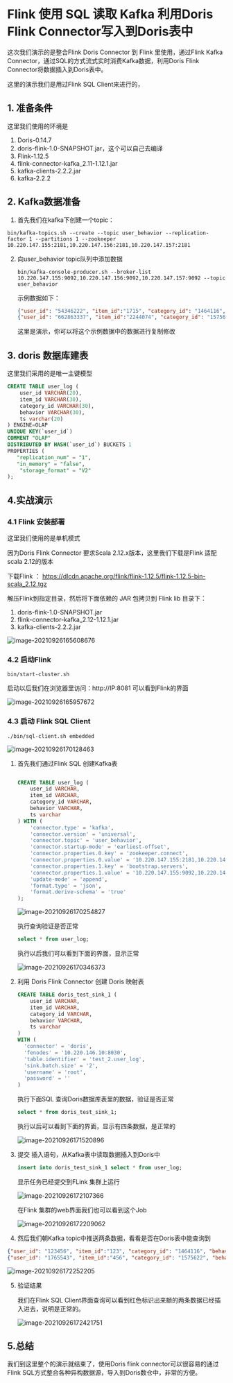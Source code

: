 # Flink 使用 SQL 读取 Kafka 利用Doris Flink Connector写入到Doris表中

这次我们演示的是整合Flink Doris Connector 到 Flink 里使用，通过Flink Kafka Connector，通过SQL的方式流式实时消费Kafka数据，利用Doris Flink Connector将数据插入到Doris表中。

这里的演示我们是用过Flink SQL Client来进行的，

## 1. 准备条件

这里我们使用的环境是

1. Doris-0.14.7
2. doris-flink-1.0-SNAPSHOT.jar，这个可以自己去编译
3. Flink-1.12.5
4. flink-connector-kafka_2.11-1.12.1.jar
5. kafka-clients-2.2.2.jar 
6. kafka-2.2.2

## 2. Kafka数据准备

1. 首先我们在kafka下创建一个topic：

```shell
bin/kafka-topics.sh --create --topic user_behavior --replication-factor 1 --partitions 1 --zookeeper 10.220.147.155:2181,10.220.147.156:2181,10.220.147.157:2181 
```
2. 向user_behavior topic队列中添加数据

   ```shell
   bin/kafka-console-producer.sh --broker-list 10.220.147.155:9092,10.220.147.156:9092,10.220.147.157:9092 --topic user_behavior
   ```

   示例数据如下：

   ```json
   {"user_id": "54346222", "item_id":"1715", "category_id": "1464116", "behavior": "pv", "ts": "2017-11-26T01:00:00Z"}
   {"user_id": "662863337", "item_id":"2244074", "category_id": "1575622", "behavior": "pv", "ts": "2017-11-26T01:00:00Z"}
   ```

   这里是演示，你可以将这个示例数据中的数据进行复制修改

## 3. doris 数据库建表

这里我们采用的是唯一主键模型

```sql
CREATE TABLE user_log (
    user_id VARCHAR(20),
    item_id VARCHAR(30),
    category_id VARCHAR(30),
    behavior VARCHAR(30),
    ts varchar(20)
) ENGINE=OLAP
UNIQUE KEY(`user_id`)
COMMENT "OLAP"
DISTRIBUTED BY HASH(`user_id`) BUCKETS 1
PROPERTIES (
   "replication_num" = "1",
   "in_memory" = "false",
    "storage_format" = "V2"
);
```

## 4.实战演示

### 4.1 Flink 安装部署

这里我们使用的是单机模式

因为Doris Flink Connector 要求Scala 2.12.x版本，这里我们下载是Flink 适配 scala 2.12的版本

下载Flink ： https://dlcdn.apache.org/flink/flink-1.12.5/flink-1.12.5-bin-scala_2.12.tgz

解压Flink到指定目录，然后将下面依赖的 JAR 包拷贝到 Flink lib 目录下：

1. doris-flink-1.0-SNAPSHOT.jar
2. flink-connector-kafka_2.12-1.12.1.jar
3. kafka-clients-2.2.2.jar 

![image-20210926165608676](/images/load/image-20210926165608676.png)

### 4.2 启动Flink 

```
bin/start-cluster.sh
```

启动以后我们在浏览器里访问：http://IP:8081 可以看到Flink的界面

![image-20210926165957672](/images/load/image-20210926165957672.png)

### 4.3 启动 Flink SQL Client

```shell
./bin/sql-client.sh embedded
```

![image-20210926170128463](/images/load/image-20210926170128463.png)

1. 首先我们通过Flink SQL 创建Kafka表

   ```sql
   
   CREATE TABLE user_log (
       user_id VARCHAR,
       item_id VARCHAR,
       category_id VARCHAR,
       behavior VARCHAR,
       ts varchar
   ) WITH (
       'connector.type' = 'kafka', 
       'connector.version' = 'universal',  
       'connector.topic' = 'user_behavior', 
       'connector.startup-mode' = 'earliest-offset', 
       'connector.properties.0.key' = 'zookeeper.connect', 
       'connector.properties.0.value' = '10.220.147.155:2181,10.220.147.156:2181,10.220.147.157:2181', 
       'connector.properties.1.key' = 'bootstrap.servers',
       'connector.properties.1.value' = '10.220.147.155:9092,10.220.147.156:9092,10.220.147.157:9092', 
       'update-mode' = 'append',
       'format.type' = 'json', 
       'format.derive-schema' = 'true' 
   );
   ```

   ![image-20210926170254827](/images/load/image-20210926170254827.png)

   执行查询验证是否正常

   ```sql
   select * from user_log;
   ```

   执行以后我们可以看到下面的界面，显示正常

   ![image-20210926170346373](/images/load/image-20210926170346373.png)

2. 利用 Doris Flink Connector 创建 Doris 映射表

   ```sql
   CREATE TABLE doris_test_sink_1 (
       user_id VARCHAR,
       item_id VARCHAR,
       category_id VARCHAR,
       behavior VARCHAR,
       ts varchar
   ) 
   WITH (
     'connector' = 'doris',
     'fenodes' = '10.220.146.10:8030',
     'table.identifier' = 'test_2.user_log',
     'sink.batch.size' = '2',
     'username' = 'root',
     'password' = ''
   )
   ```

   执行下面SQL 查询Doris数据库表里的数据，验证是否正常
   ```sql
   select * from doris_test_sink_1;
   ```

   执行以后可以看到下面的界面，显示有四条数据，是正常的

   ![image-20210926171520896](/images/load/image-20210926171520896.png)

   

3. 提交 插入语句，从Kafka表中读取数据插入到Doris中
   ```sql
   insert into doris_test_sink_1 select * from user_log;
   ```
   
   显示任务已经提交到FLink 集群上运行
   
   ![image-20210926172107366](/images/load/image-20210926172107366.png)
   
   在Flink 集群的web界面我们也可以看到这个Job
   
   ![image-20210926172209062](/images/load/image-20210926172209062.png)
   
4. 然后我们朝Kafka topic中推送两条数据，看看是否在Doris表中能查询到

```json
{"user_id": "123456", "item_id":"123", "category_id": "1464116", "behavior": "pv", "ts": "2017-11-26T01:00:00Z"}
{"user_id": "1765543", "item_id":"456", "category_id": "1575622", "behavior": "pv", "ts": "2017-11-26T01:00:00Z"}
```
![image-20210926172252205](/images/load/image-20210926172252205.png)

5. 验证结果

   我们在Flink SQL Client界面查询可以看到红色标识出来额的两条数据已经插入进去，说明是正常的。

   ![image-20210926172421751](/images/load/image-20210926172421751.png)



## 5.总结

我们到这里整个的演示就结束了，使用Doris flink connector可以很容易的通过Flink SQL方式整合各种异构数据源，导入到Doris数仓中，非常的方便。

